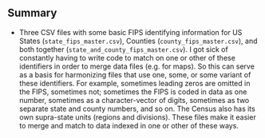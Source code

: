 ## Summary

- Three CSV files with some basic FIPS identifying information for US States (`state_fips_master.csv`), Counties (`county_fips_master.csv`), and both together (`state_and_county_fips_master.csv`). I got sick of constantly having to write code to match on one or other of these identifiers in order to merge data files (e.g. for maps). So this can serve as a basis for harmonizing files that use one, some, or some variant of these identifiers. For example, sometimes leading zeros are omitted in the FIPS, sometimes not; sometimes the FIPS is coded in data as one number, sometimes as a character-vector of digits, sometimes as two separate state and county numbers, and so on. The Census also has its own supra-state units (regions and divisions). These files make it easier to merge and match to data indexed in one or other of these ways.

